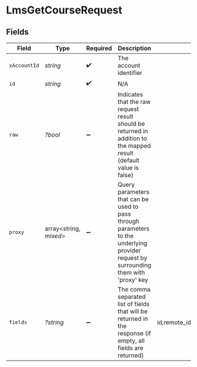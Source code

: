 # LmsGetCourseRequest


## Fields

| Field                                                                                                                                                                                           | Type                                                                                                                                                                                            | Required                                                                                                                                                                                        | Description                                                                                                                                                                                     | Example                                                                                                                                                                                         |
| ----------------------------------------------------------------------------------------------------------------------------------------------------------------------------------------------- | ----------------------------------------------------------------------------------------------------------------------------------------------------------------------------------------------- | ----------------------------------------------------------------------------------------------------------------------------------------------------------------------------------------------- | ----------------------------------------------------------------------------------------------------------------------------------------------------------------------------------------------- | ----------------------------------------------------------------------------------------------------------------------------------------------------------------------------------------------- |
| `xAccountId`                                                                                                                                                                                    | *string*                                                                                                                                                                                        | :heavy_check_mark:                                                                                                                                                                              | The account identifier                                                                                                                                                                          |                                                                                                                                                                                                 |
| `id`                                                                                                                                                                                            | *string*                                                                                                                                                                                        | :heavy_check_mark:                                                                                                                                                                              | N/A                                                                                                                                                                                             |                                                                                                                                                                                                 |
| `raw`                                                                                                                                                                                           | *?bool*                                                                                                                                                                                         | :heavy_minus_sign:                                                                                                                                                                              | Indicates that the raw request result should be returned in addition to the mapped result (default value is false)                                                                              |                                                                                                                                                                                                 |
| `proxy`                                                                                                                                                                                         | array<string, *mixed*>                                                                                                                                                                          | :heavy_minus_sign:                                                                                                                                                                              | Query parameters that can be used to pass through parameters to the underlying provider request by surrounding them with 'proxy' key                                                            |                                                                                                                                                                                                 |
| `fields`                                                                                                                                                                                        | *?string*                                                                                                                                                                                       | :heavy_minus_sign:                                                                                                                                                                              | The comma separated list of fields that will be returned in the response (if empty, all fields are returned)                                                                                    | id,remote_id,external_reference,content_ids,remote_content_ids,title,description,languages,cover_url,url,active,duration,categories,skills,updated_at,created_at,content,provider,localizations |